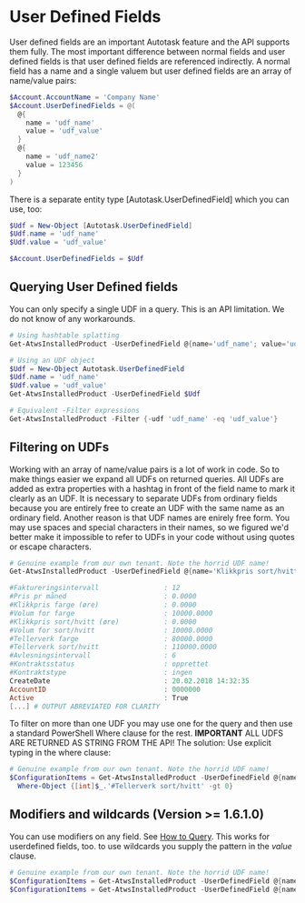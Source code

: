 # User Defined Fields

User defined fields are an important Autotask feature and the API supports them fully. The most important difference between normal fields and user defined fields is that user defined fields are referenced indirectly. A normal field has a name and a single valuem but user defined fields are an array of name/value pairs:

```powershell
$Account.AccountName = 'Company Name'
$Account.UserDefinedFields = @(
  @{
    name = 'udf_name'
    value = 'udf_value'
  }
  @{
    name = 'udf_name2'
    value = 123456
  }
)
```

There is a separate entity type [Autotask.UserDefinedField] which you can use, too:

```powershell
$Udf = New-Object [Autotask.UserDefinedField]
$Udf.name = 'udf_name'
$Udf.value = 'udf_value'

$Account.UserDefinedFields = $Udf
```

## Querying User Defined fields

You can only specify a single UDF in a query. This is an API limitation. We do not know of any workarounds. 

```powershell
# Using hashtable splatting
Get-AtwsInstalledProduct -UserDefinedField @{name='udf_name'; value='udf_value'}

# Using an UDF object
$Udf = New-Object Autotask.UserDefinedField
$Udf.name = 'udf_name'
$Udf.value = 'udf_value'
Get-AtwsInstalledProduct -UserDefinedField $Udf

# Equivalent -Filter expressions
Get-AtwsInstalledProduct -Filter {-udf 'udf_name' -eq 'udf_value'}
```

## Filtering on UDFs

Working with an array of name/value pairs is a lot of work in code. So to make things easier we expand all UDFs on returned queries. All UDFs are added as extra properties with a hashtag in front of the field name to mark it clearly as an UDF. It is necessary to separate UDFs from ordinary fields because you are entirely free to create an UDF with the same name as an ordinary field. Another reason is that UDF names are enirely free form. You may use spaces and special characters in their names, so we figured we'd better make it impossible to refer to UDFs in your code without using quotes or escape characters.

```powershell
# Genuine example from our own tenant. Note the horrid UDF name!
Get-AtwsInstalledProduct -UserDefinedField @{name='Klikkpris sort/hvitt (øre)';value=0}

#Faktureringsintervall                : 12
#Pris pr måned                        : 0.0000
#Klikkpris farge (øre)                : 0.0000
#Volum for farge                      : 10000.0000
#Klikkpris sort/hvitt (øre)           : 0.0000
#Volum for sort/hvitt                 : 10000.0000
#Tellerverk farge                     : 80000.0000
#Tellerverk sort/hvitt                : 110000.0000
#Avlesningsintervall                  : 6
#Kontraktsstatus                      : opprettet
#Kontraktstype                        : ingen
CreateDate                            : 20.02.2018 14:32:35
AccountID                             : 0000000
Active                                : True
[...] # OUTPUT ABREVIATED FOR CLARITY
```

To filter on more than one UDF you may use one for the query and then use a standard PowerShell Where clause for the rest. **IMPORTANT** ALL UDFS ARE RETURNED AS STRING FROM THE API! The solution: Use explicit typing in the where clause:

```powershell
# Genuine example from our own tenant. Note the horrid UDF name!
$ConfigurationItems = Get-AtwsInstalledProduct -UserDefinedField @{name='Klikkpris sort/hvitt (øre)';value=0} | 
  Where-Object {[int]$_.'#Tellerverk sort/hvitt' -gt 0}
```

## Modifiers and wildcards (Version >= 1.6.1.0)

You can use modifiers on any field. See [How to Query](./How%20to%20Query.md). This works for userdefined fields, too. to use wildcards you supply the pattern in the *value* clause.

```powershell
# Genuine example from our own tenant. Note the horrid UDF name!
$ConfigurationItems = Get-AtwsInstalledProduct -UserDefinedField @{name='Klikkpris sort/hvitt (øre)';value=0} -GreaterThan UserDefinedField
$ConfigurationItems = Get-AtwsInstalledProduct -UserDefinedField @{name='Operativsystem';value='Win*'} -Like UserDefinedField
```